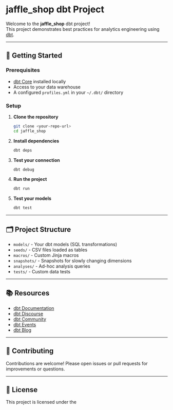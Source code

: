 # jaffle_shop dbt Project

Welcome to the **jaffle_shop** dbt project!  
This project demonstrates best practices for analytics engineering using [dbt](https://www.getdbt.com/).

---

## 🚀 Getting Started

### Prerequisites

- [dbt Core](https://docs.getdbt.com/docs/installation) installed locally
- Access to your data warehouse
- A configured `profiles.yml` in your `~/.dbt/` directory

### Setup

1. **Clone the repository**
   ```sh
   git clone <your-repo-url>
   cd jaffle_shop
   ```

2. **Install dependencies**
   ```sh
   dbt deps
   ```

3. **Test your connection**
   ```sh
   dbt debug
   ```

4. **Run the project**
   ```sh
   dbt run
   ```

5. **Test your models**
   ```sh
   dbt test
   ```

---

## 🗂️ Project Structure

- `models/` - Your dbt models (SQL transformations)
- `seeds/` - CSV files loaded as tables
- `macros/` - Custom Jinja macros
- `snapshots/` - Snapshots for slowly changing dimensions
- `analyses/` - Ad-hoc analysis queries
- `tests/` - Custom data tests

---

## 📚 Resources

- [dbt Documentation](https://docs.getdbt.com/docs/introduction)
- [dbt Discourse](https://discourse.getdbt.com/)
- [dbt Community](https://getdbt.com/community)
- [dbt Events](https://events.getdbt.com)
- [dbt Blog](https://blog.getdbt.com/)

---

## 🤝 Contributing

Contributions are welcome! Please open issues or pull requests for improvements or questions.

---

## 📝 License

This project is licensed under the